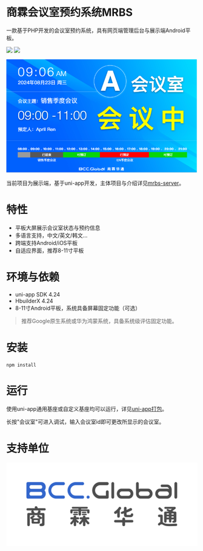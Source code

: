 # 商霖会议室预约系统MRBS

一款基于PHP开发的会议室预约系统，具有网页端管理后台与展示端Android平板。

![](https://scrutinizer-ci.com/g/synaric-y/mrbs-server/badges/build.png?b=main)
![](https://scrutinizer-ci.com/g/synaric-y/mrbs-server/badges/code-intelligence.svg?b=main)

![demo.png](doc/img/2.png?t=1723515608897)

当前项目为展示端，基于uni-app开发，主体项目与介绍详见[mrbs-server](https://github.com/synaric-y/mrbs-server)。

# 特性

- 平板大屏展示会议室状态与预约信息
- 多语言支持，中文/英文/韩文...
- 跨端支持Android/iOS平板
- 自适应界面，推荐8-11寸平板

# 环境与依赖

- uni-app SDK 4.24
- HbuilderX 4.24
- 8-11寸Android平板，系统具备屏幕固定功能（可选）

> 推荐Google原生系统或华为鸿蒙系统，具备系统级评估固定功能。

# 安装

```
npm install
```

# 运行

使用uni-app通用基座或自定义基座均可以运行，详见[uni-app打包](https://nativesupport.dcloud.net.cn/AppDocs/)。

长按"会议室"可进入调试，输入会议室id即可更改所显示的会议室。

# 支持单位

![BCCGloballogo.jpg](doc/img/1.jpg?t=1723515608897)